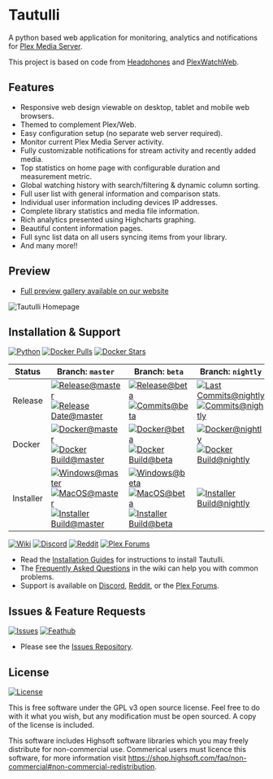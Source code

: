 # Tautulli

A python based web application for monitoring, analytics and notifications for [Plex Media Server](https://plex.tv).

This project is based on code from [Headphones](https://github.com/rembo10/headphones) and [PlexWatchWeb](https://github.com/ecleese/plexWatchWeb).

## Features

* Responsive web design viewable on desktop, tablet and mobile web browsers.
* Themed to complement Plex/Web.
* Easy configuration setup (no separate web server required).
* Monitor current Plex Media Server activity.
* Fully customizable notifications for stream activity and recently added media.
* Top statistics on home page with configurable duration and measurement metric.
* Global watching history with search/filtering & dynamic column sorting.
* Full user list with general information and comparison stats.
* Individual user information including devices IP addresses.
* Complete library statistics and media file information.
* Rich analytics presented using Highcharts graphing.
* Beautiful content information pages.
* Full sync list data on all users syncing items from your library.
* And many more!!

## Preview

* [Full preview gallery available on our website](https://tautulli.com)

![Tautulli Homepage](https://tautulli.com/images/screenshots/activity-compressed.jpg?v=2)

## Installation & Support

[![Python](https://img.shields.io/badge/python-2.7.17,%203.6,%203.7,%203.8-blue?style=flat-square)](https://python.org/downloads)
[![Docker Pulls](https://img.shields.io/docker/pulls/tautulli/tautulli?style=flat-square)](https://hub.docker.com/r/tautulli/tautulli)
[![Docker Stars](https://img.shields.io/docker/stars/tautulli/tautulli?style=flat-square)](https://hub.docker.com/r/tautulli/tautulli)

| Status | Branch: `master` | Branch: `beta` | Branch: `nightly` |
| --- | --- | --- | --- |
| Release   | [![Release@master](https://img.shields.io/github/v/release/Tautulli/Tautulli?style=flat-square)](https://github.com/Tautulli/Tautulli/releases/latest) <br> [![Release Date@master](https://img.shields.io/github/release-date/Tautulli/Tautulli?style=flat-square&color=blue)](https://github.com/Tautulli/Tautulli/releases/latest) | [![Release@beta](https://img.shields.io/github/v/release/Tautulli/Tautulli?include_prereleases&style=flat-square)](https://github.com/Tautulli/Tautulli/releases) <br> [![Commits@beta](https://img.shields.io/github/commits-since/Tautulli/Tautulli/latest/beta?style=flat-square&color=blue)](https://github.com/Tautulli/Tautulli/commits/beta) | [![Last Commits@nightly](https://img.shields.io/github/last-commit/Tautulli/Tautulli/nightly?style=flat-square&color=blue)](https://github.com/Tautulli/Tautulli/commits/nightly) <br> [![Commits@nightly](https://img.shields.io/github/commits-since/Tautulli/Tautulli/latest/nightly?style=flat-square&color=blue)](https://github.com/Tautulli/Tautulli/commits/nightly) |
| Docker    | [![Docker@master](https://img.shields.io/badge/docker-latest-blue?style=flat-square)](https://hub.docker.com/r/tautulli/tautulli) <br> [![Docker Build@master](https://img.shields.io/github/workflow/status/Tautulli/Tautulli/Publish%20Docker/master?style=flat-square)](https://github.com/Tautulli/Tautulli/actions?query=workflow%3A"Publish+Docker"+branch%3Amaster) | [![Docker@beta](https://img.shields.io/badge/docker-beta-blue?style=flat-square)](https://hub.docker.com/r/tautulli/tautulli) <br> [![Docker Build@beta](https://img.shields.io/github/workflow/status/Tautulli/Tautulli/Publish%20Docker/beta?style=flat-square)](https://github.com/Tautulli/Tautulli/actions?query=workflow%3A"Publish+Docker"+branch%3Abeta) | [![Docker@nightly](https://img.shields.io/badge/docker-nightly-blue?style=flat-square)](https://hub.docker.com/r/tautulli/tautulli) <br> [![Docker Build@nightly](https://img.shields.io/github/workflow/status/Tautulli/Tautulli/Publish%20Docker/nightly?style=flat-square)](https://github.com/Tautulli/Tautulli/actions?query=workflow%3A"Publish+Docker"+branch%3Anightly) |
| Installer | [![Windows@master](https://img.shields.io/github/v/release/Tautulli/Tautulli?label=windows&style=flat-square)](https://github.com/Tautulli/Tautulli/releases/latest) <br> [![MacOS@master](https://img.shields.io/github/v/release/Tautulli/Tautulli?label=macos&style=flat-square)](https://github.com/Tautulli/Tautulli/releases/latest) <br> [![Installer Build@master](https://img.shields.io/github/workflow/status/Tautulli/Tautulli/Publish%20Release/master?style=flat-square)](https://github.com/Tautulli/Tautulli/actions?query=workflow%3A"Publish+Release"+branch%3Amaster) | [![Windows@beta](https://img.shields.io/github/v/release/Tautulli/Tautulli?label=windows&include_prereleases&style=flat-square)](https://github.com/Tautulli/Tautulli/releases) <br> [![MacOS@beta](https://img.shields.io/github/v/release/Tautulli/Tautulli?label=macos&include_prereleases&style=flat-square)](https://github.com/Tautulli/Tautulli/releases) <br> [![Installer Build@beta](https://img.shields.io/github/workflow/status/Tautulli/Tautulli/Publish%20Release/beta?style=flat-square)](https://github.com/Tautulli/Tautulli/actions?query=workflow%3A"Publish+Release"+branch%3Abeta) | [![Installer Build@nightly](https://img.shields.io/github/workflow/status/Tautulli/Tautulli/Publish%20Release/nightly?style=flat-square)](https://github.com/Tautulli/Tautulli/actions?query=workflow%3A"Publish+Release"+branch%3Anightly) |

[![Wiki](https://img.shields.io/badge/github-wiki-black?style=flat-square)](https://github.com/Tautulli/Tautulli-Wiki/wiki)
[![Discord](https://img.shields.io/discord/183396325142822912?label=discord&style=flat-square&color=7289DA)](https://tautulli.com/discord)
[![Reddit](https://img.shields.io/reddit/subreddit-subscribers/tautulli?label=reddit&style=flat-square&color=FF5700)](https://www.reddit.com/r/Tautulli/)
[![Plex Forums](https://img.shields.io/badge/plex%20forums-discussion-E5A00D?style=flat-square)](https://forums.plex.tv/t/tautulli-monitor-your-plex-media-server/225242)

* Read the [Installation Guides](https://github.com/Tautulli/Tautulli-Wiki/wiki/Installation) for instructions to install Tautulli.
* The [Frequently Asked Questions](https://github.com/Tautulli/Tautulli-Wiki/wiki/Frequently-Asked-Questions) in the wiki can help you with common problems.
* Support is available on [Discord](https://tautulli.com/discord), [Reddit](https://www.reddit.com/r/Tautulli), or the [Plex Forums](https://forums.plex.tv/t/tautulli-monitor-your-plex-media-server/225242).

## Issues & Feature Requests

[![Issues](https://img.shields.io/badge/github-issues-red?style=flat-square)](https://github.com/Tautulli/Tautulli-Issues)
[![Feathub](https://img.shields.io/badge/feathub-requests-lightgrey?style=flat-square)](https://feathub.com/Tautulli/Tautulli)

* Please see the [Issues Repository](https://github.com/Tautulli/Tautulli-Issues).

## License

[![License](https://img.shields.io/github/license/Tautulli/Tautulli?style=flat-square)](https://github.com/Tautulli/Tautulli/blob/master/LICENSE)

This is free software under the GPL v3 open source license. Feel free to do with it what you wish, but any modification must be open sourced. A copy of the license is included.

This software includes Highsoft software libraries which you may freely distribute for non-commercial use. Commerical users must licence this software, for more information visit https://shop.highsoft.com/faq/non-commercial#non-commercial-redistribution.